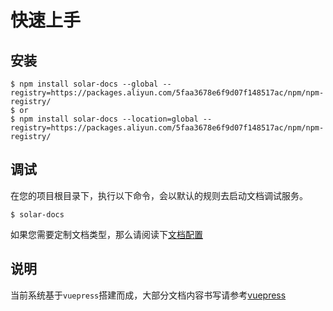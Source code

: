 # 快速上手

## 安装

```shell
$ npm install solar-docs --global --registry=https://packages.aliyun.com/5faa3678e6f9d07f148517ac/npm/npm-registry/
$ or
$ npm install solar-docs --location=global --registry=https://packages.aliyun.com/5faa3678e6f9d07f148517ac/npm/npm-registry/
```

## 调试

在您的项目根目录下，执行以下命令，会以默认的规则去启动文档调试服务。

```shell
$ solar-docs
```

如果您需要定制文档类型，那么请阅读下[文档配置](/solar-docs/config/)

## 说明

当前系统基于`vuepress`搭建而成，大部分文档内容书写请参考[vuepress](https://www.vuepress.cn/guide/markdown.html)